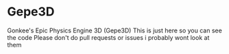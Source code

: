 # Gepe3D
 Gonkee's Epic Physics Engine 3D (Gepe3D)
 This is just here so you can see the code
 Please don't do pull requests or issues i probably wont look at them
